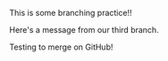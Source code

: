 This is some branching practice!!

Here's a message from our third branch.

Testing to merge on GitHub!